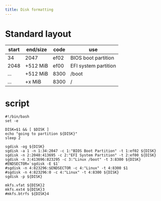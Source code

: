 ```yaml
---
title: Disk formatting
---
```

# Standard layout

| start  | end/size | code | use |
| ------ | -------- | ---- | --- |
| 34 | 2047 | ef02 | BIOS boot partition |
| 2048 | +512 MiB | ef00 | EFI system partition |
| ... | +512 MiB | 8300 | /boot |
| ... | +x MiB | 8300 | / |

# script
```
#!/bin/bash
set -e

DISK=$1 && [ $DISK ]
echo "going to partition ${DISK}"
sleep 2

sgdisk -og ${DISK}
sgdisk -a 1 -n 1:34:2047 -c 1:"BIOS Boot Partition" -t 1:ef02 ${DISK}
sgdisk -n 2:2048:413695 -c 2:"EFI System Partition" -t 2:ef00 ${DISK}
sgdisk -n 3:413696:823295 -c 3:"Linux /boot" -t 3:8300 ${DISK}
#ENDSECTOR=`sgdisk -E $1`
#sgdisk -n 4:823296:$ENDSECTOR -c 4:"Linux" -t 4:8300 $1
#sgdisk -n 4:823296:0 -c 4:"Linux" -t 4:8300 ${DISK}
sgdisk -p ${DISK}

mkfs.vfat ${DISK}2
mkfs.ext4 ${DISK}3
#mkfs.btrfs ${DISK}4
```
